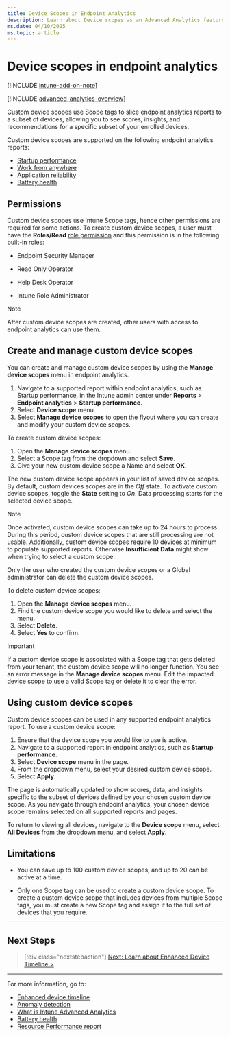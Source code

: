 ```yaml
---
title: Device Scopes in Endpoint Analytics
description: Learn about Device scopes as an Advanced Analytics feature in Microsoft Intune
ms.date: 04/10/2025
ms.topic: article
---
```


# Device scopes in endpoint analytics

[!INCLUDE [intune-add-on-note](../intune-service/includes/intune-add-on-note.md)]

[!INCLUDE [advanced-analytics-overview](includes/advanced-analytics-overview.md)]

Custom device scopes use Scope tags to slice endpoint analytics reports to a subset of devices, allowing you to see scores, insights, and recommendations for a specific subset of your enrolled devices.

Custom device scopes are supported on the following endpoint analytics reports:

- [Startup performance](startup-performance.md)
- [Work from anywhere](work-from-anywhere.md)
- [Application reliability](app-reliability.md)
- [Battery health](battery-health.md)

## Permissions

Custom device scopes use Intune Scope tags, hence other permissions are required for some actions.
To create custom device scopes, a user must have the **Roles/Read** [role permission](../intune-service/fundamentals/create-custom-role.md#custom-role-permissions) and this permission is in the following built-in roles:

- Endpoint Security Manager

- Read Only Operator

- Help Desk Operator

- Intune Role Administrator

> [!NOTE]
> After custom device scopes are created, other users with access to endpoint analytics can use them.

## Create and manage custom device scopes

You can create and manage custom device scopes by using the **Manage device scopes** menu in endpoint analytics.

1. Navigate to a supported report within endpoint analytics, such as Startup performance, in the Intune admin center under **Reports** > **Endpoint analytics** > **Startup performance**.
2. Select **Device scope** menu.
3. Select **Manage device scopes** to open the flyout where you can create and modify your custom device scopes.

To create custom device scopes:

1. Open the **Manage device scopes** menu.
1. Select a Scope tag from the dropdown and select **Save**.
1. Give your new custom device scope a Name and select **OK**.

The new custom device scope appears in your list of saved device scopes. By default, custom devices scopes are in the *Off* state. To activate custom device scopes, toggle the **State** setting to *On*. Data processing starts for the selected device scope.

> [!NOTE]
> Once activated, custom device scopes can take up to 24 hours to process. During this period, custom device scopes that are still processing are not usable. Additionally, custom device scopes require 10 devices at minimum to populate supported reports. Otherwise **Insufficient Data** might show when trying to select a custom scope.

Only the user who created the custom device scopes or a Global administrator can delete the custom device scopes.

To delete custom device scopes:

1. Open the **Manage device scopes** menu.
2. Find the custom device scope you would like to delete and select the menu.
3. Select **Delete**.
4. Select **Yes** to confirm.

> [!IMPORTANT]
> If a custom device scope is associated with a Scope tag that gets deleted from your tenant, the custom device scope will no longer function. You see an error message in the **Manage device scopes** menu. Edit the impacted device scope to use a valid Scope tag or delete it to clear the error.

## Using custom device scopes

Custom device scopes can be used in any supported endpoint analytics report. To use a custom device scope:

1. Ensure that the device scope you would like to use is active.
2. Navigate to a supported report in endpoint analytics, such as **Startup performance**.
3. Select **Device scope** menu in the page.
4. From the dropdown menu, select your desired custom device scope.
5. Select **Apply**.

The page is automatically updated to show scores, data, and insights specific to the subset of devices defined by your chosen custom device scope. As you navigate through endpoint analytics, your chosen device scope remains selected on all supported reports and pages.

To return to viewing all devices, navigate to the **Device scope** menu, select **All Devices** from the dropdown menu, and select **Apply**.

## Limitations

- You can save up to 100 custom device scopes, and up to 20 can be active at a time.

- Only one Scope tag can be used to create a custom device scope. To create a custom device scope that includes devices from multiple Scope tags, you must create a new Scope tag and assign it to the full set of devices that you require.

---

## Next Steps

> [!div class="nextstepaction"]
> [Next: Learn about Enhanced Device Timeline >](enhanced-device-timeline.md)

---

For more information, go to:

- [Enhanced device timeline](enhanced-device-timeline.md)
- [Anomaly detection](anomaly-detection.md)
- [What is Intune Advanced Analytics](advanced-endpoint-analytics.md)
- [Battery health](battery-health.md)
- [Resource Performance report](resource-performance-report.md)
